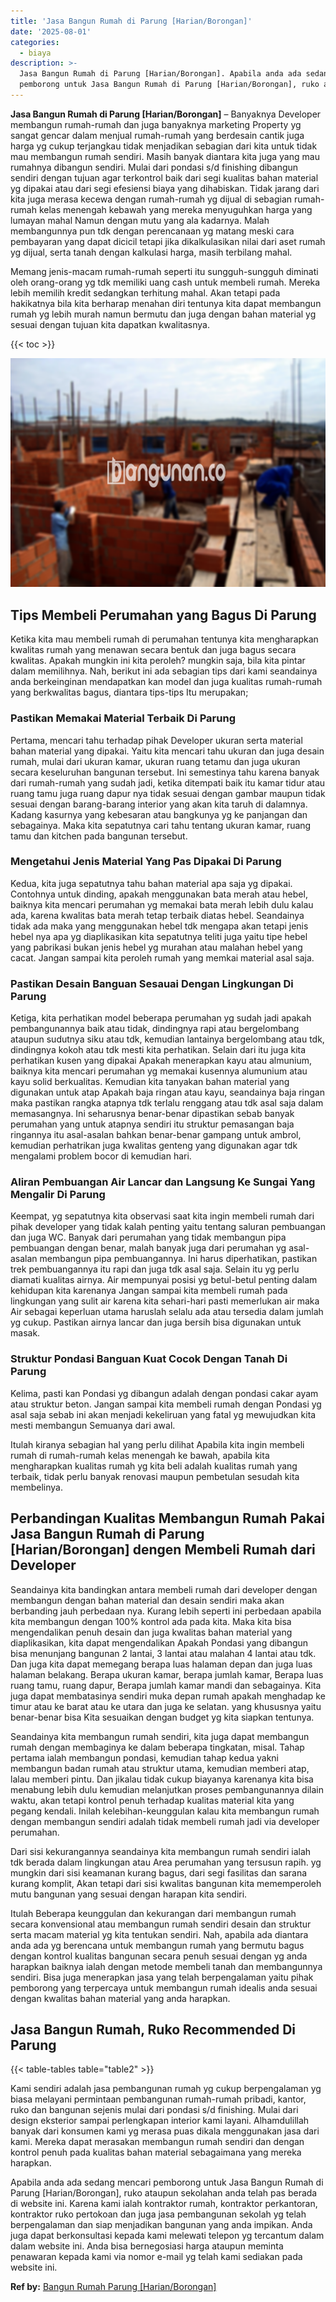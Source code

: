 ```yaml
---
title: 'Jasa Bangun Rumah di Parung [Harian/Borongan]'
date: '2025-08-01'
categories:
  - biaya
description: >-
  Jasa Bangun Rumah di Parung [Harian/Borongan]. Apabila anda ada sedang mencari
  pemborong untuk Jasa Bangun Rumah di Parung [Harian/Borongan], ruko ataupun...
---
```


**Jasa Bangun Rumah di Parung \[Harian/Borongan\]** – Banyaknya Developer membangun rumah-rumah dan juga banyaknya marketing Property yg sangat gencar dalam menjual rumah-rumah yang berdesain cantik juga harga yg cukup terjangkau tidak menjadikan sebagian dari kita untuk tidak mau membangun rumah sendiri. Masih banyak diantara kita juga yang mau rumahnya dibangun sendiri. Mulai dari pondasi s/d finishing dibangun sendiri dengan tujuan agar terkontrol baik dari segi kualitas bahan material yg dipakai atau dari segi efesiensi biaya yang dihabiskan. Tidak jarang dari kita juga merasa kecewa dengan rumah-rumah yg dijual di sebagian rumah-rumah kelas menengah kebawah yang mereka menyuguhkan harga yang lumayan mahal Namun dengan mutu yang ala kadarnya. Malah membangunnya pun tdk dengan perencanaan yg matang meski cara pembayaran yang dapat dicicil tetapi jika dikalkulasikan nilai dari aset rumah yg dijual, serta tanah dengan kalkulasi harga, masih terbilang mahal.

Memang jenis-macam rumah-rumah seperti itu sungguh-sungguh diminati oleh orang-orang yg tdk memiliki uang cash untuk membeli rumah. Mereka lebih memilih kredit sedangkan terhitung mahal. Akan tetapi pada hakikatnya bila kita berharap menahan diri tentunya kita dapat membangun rumah yg lebih murah namun bermutu dan juga dengan bahan material yg sesuai dengan tujuan kita dapatkan kwalitasnya.

{{< toc >}}

![Jasa Bangun Rumah di Parung [Harian/Borongan]](/images/borong-bangunan-16.png)

## Tips Membeli Perumahan yang Bagus Di Parung

Ketika kita mau membeli rumah di perumahan tentunya kita mengharapkan kwalitas rumah yang menawan secara bentuk dan juga bagus secara kwalitas. Apakah mungkin ini kita peroleh? mungkin saja, bila kita pintar dalam memilihnya. Nah, berikut ini ada sebagian tips dari kami seandainya anda berkeinginan mendapatkan kan model dan juga kualitas rumah-rumah yang berkwalitas bagus, diantara tips-tips Itu merupakan;

### Pastikan Memakai Material Terbaik Di Parung

Pertama, mencari tahu terhadap pihak Developer ukuran serta material bahan material yang dipakai. Yaitu kita mencari tahu ukuran dan juga desain rumah, mulai dari ukuran kamar, ukuran ruang tetamu dan juga ukuran secara keseluruhan bangunan tersebut. Ini semestinya tahu karena banyak dari rumah-rumah yang sudah jadi, ketika ditempati baik itu kamar tidur atau ruang tamu juga ruang dapur nya tidak sesuai dengan gambar maupun tidak sesuai dengan barang-barang interior yang akan kita taruh di dalamnya. Kadang kasurnya yang kebesaran atau bangkunya yg ke panjangan dan sebagainya. Maka kita sepatutnya cari tahu tentang ukuran kamar, ruang tamu dan kitchen pada bangunan tersebut.

### Mengetahui Jenis Material Yang Pas Dipakai Di Parung

Kedua, kita juga sepatutnya tahu bahan material apa saja yg dipakai. Contohnya untuk dinding, apakah menggunakan bata merah atau hebel, baiknya kita mencari perumahan yg memakai bata merah lebih dulu kalau ada, karena kwalitas bata merah tetap terbaik diatas hebel. Seandainya tidak ada maka yang menggunakan hebel tdk mengapa akan tetapi jenis hebel nya apa yg diaplikasikan kita sepatutnya teliti juga yaitu tipe hebel yang pabrikasi bukan jenis hebel yg murahan atau malahan hebel yang cacat. Jangan sampai kita peroleh rumah yang memkai material asal saja.

### Pastikan Desain Banguan Sesauai Dengan Lingkungan Di Parung

Ketiga, kita perhatikan model beberapa perumahan yg sudah jadi apakah pembangunannya baik atau tidak, dindingnya rapi atau bergelombang ataupun sudutnya siku atau tdk, kemudian lantainya bergelombang atau tdk, dindingnya kokoh atau tdk mesti kita perhatikan. Selain dari itu juga kita perhatikan kusen yang dipakai Apakah menerapkan kayu atau almunium, baiknya kita mencari perumahan yg memakai kusennya alumunium atau kayu solid berkualitas. Kemudian kita tanyakan bahan material yang digunakan untuk atap Apakah baja ringan atau kayu, seandainya baja ringan maka pastikan rangka atapnya tdk terlalu renggang atau tdk asal saja dalam memasangnya. Ini seharusnya benar-benar dipastikan sebab banyak perumahan yang untuk atapnya sendiri itu struktur pemasangan baja ringannya itu asal-asalan bahkan benar-benar gampang untuk ambrol, kemudian perhatrikan juga kwalitas genteng yang digunakan agar tdk mengalami problem bocor di kemudian hari.

### Aliran Pembuangan Air Lancar dan Langsung Ke Sungai Yang Mengalir Di Parung

Keempat, yg sepatutnya kita observasi saat kita ingin membeli rumah dari pihak developer yang tidak kalah penting yaitu tentang saluran pembuangan dan juga WC. Banyak dari perumahan yang tidak membangun pipa pembuangan dengan benar, malah banyak juga dari perumahan yg asal-asalan membangun pipa pembuangannya. Ini harus diperhatikan, pastikan trek pembuangannya itu rapi dan juga tdk asal saja. Selain itu yg perlu diamati kualitas airnya. Air mempunyai posisi yg betul-betul penting dalam kehidupan kita karenanya Jangan sampai kita membeli rumah pada lingkungan yang sulit air karena kita sehari-hari pasti memerlukan air maka Air sebagai keperluan utama haruslah selalu ada atau tersedia dalam jumlah yg cukup. Pastikan airnya lancar dan juga bersih bisa digunakan untuk masak.

### Struktur Pondasi Banguan Kuat Cocok Dengan Tanah Di Parung

Kelima, pasti kan Pondasi yg dibangun adalah dengan pondasi cakar ayam atau struktur beton. Jangan sampai kita membeli rumah dengan Pondasi yg asal saja sebab ini akan menjadi kekeliruan yang fatal yg mewujudkan kita mesti membangun Semuanya dari awal.

Itulah kiranya sebagian hal yang perlu dilihat Apabila kita ingin membeli rumah di rumah-rumah kelas menengah ke bawah, apabila kita mengharapkan kualitas rumah yg kita beli adalah kualitas rumah yang terbaik, tidak perlu banyak renovasi maupun pembetulan sesudah kita membelinya.

## Perbandingan Kualitas Membangun Rumah Pakai Jasa Bangun Rumah di Parung \[Harian/Borongan\] dengen Membeli Rumah dari Developer

Seandainya kita bandingkan antara membeli rumah dari developer dengan membangun dengan bahan material dan desain sendiri maka akan berbanding jauh perbedaan nya. Kurang lebih seperti ini perbedaan apabila kita membangun dengan 100% kontrol ada pada kita. Maka kita bisa mengendalikan penuh desain dan juga kwalitas bahan material yang diaplikasikan, kita dapat mengendalikan Apakah Pondasi yang dibangun bisa menunjang bangunan 2 lantai, 3 lantai atau malahan 4 lantai atau tdk. Dan juga kita dapat memegang berapa luas halaman depan dan juga luas halaman belakang. Berapa ukuran kamar, berapa jumlah kamar, Berapa luas ruang tamu, ruang dapur, Berapa jumlah kamar mandi dan sebagainya. Kita juga dapat membatasinya sendiri muka depan rumah apakah menghadap ke timur atau ke barat atau ke utara dan juga ke selatan. yang khususnya yaitu benar-benar bisa Kita sesuaikan dengan budget yg kita siapkan tentunya.

Seandainya kita membangun rumah sendiri, kita juga dapat membangun rumah dengan membaginya ke dalam beberapa tingkatan, misal. Tahap pertama ialah membangun pondasi, kemudian tahap kedua yakni membangun badan rumah atau struktur utama, kemudian memberi atap, lalau memberi pintu. Dan jikalau tidak cukup biayanya karenanya kita bisa menabung lebih dulu kemudian melanjutkan proses pembangunannya dilain waktu, akan tetapi kontrol penuh terhadap kualitas material kita yang pegang kendali. Inilah kelebihan-keunggulan kalau kita membangun rumah dengan membangun sendiri adalah tidak membeli rumah jadi via developer perumahan.

Dari sisi kekurangannya seandainya kita membangun rumah sendiri ialah tdk berada dalam lingkungan atau Area perumahan yang tersusun rapih. yg mungkin dari sisi keamanan kurang bagus, dari segi fasilitas dan sarana kurang komplit, Akan tetapi dari sisi kwalitas bangunan kita mememperoleh mutu bangunan yang sesuai dengan harapan kita sendiri.

Itulah Beberapa keunggulan dan kekurangan dari membangun rumah secara konvensional atau membangun rumah sendiri desain dan struktur serta macam material yg kita tentukan sendiri. Nah, apabila ada diantara anda ada yg berencana untuk membangun rumah yang bermutu bagus dengan kontrol kualitas bangunan secara penuh sesuai dengan yg anda harapkan baiknya ialah dengan metode membeli tanah dan membangunnya sendiri. Bisa juga menerapkan jasa yang telah berpengalaman yaitu pihak pemborong yang terpercaya untuk membangun rumah idealis anda sesuai dengan kwalitas bahan material yang anda harapkan.

## Jasa Bangun Rumah, Ruko Recommended Di Parung

{{< table-tables table="table2" >}}

Kami sendiri adalah jasa pembangunan rumah yg cukup berpengalaman yg biasa melayani permintaan pembangunan rumah-rumah pribadi, kantor, ruko dan bangunan sejenis mulai dari pondasi s/d finishing. Mulai dari design eksterior sampai perlengkapan interior kami layani. Alhamdulillah banyak dari konsumen kami yg merasa puas dikala menggunakan jasa dari kami. Mereka dapat merasakan membangun rumah sendiri dan dengan kontrol penuh pada kualitas bahan material sebagaimana yang mereka harapkan.

Apabila anda ada sedang mencari pemborong untuk Jasa Bangun Rumah di Parung \[Harian/Borongan\], ruko ataupun sekolahan anda telah pas berada di website ini. Karena kami ialah kontraktor rumah, kontraktor perkantoran, kontraktor ruko pertokoan dan juga jasa pembangunan sekolah yg telah berpengalaman dan siap menjadikan bangunan yang anda impikan. Anda juga dapat berkonsultasi kepada kami melewati telepon yg tercantum dalam dalam website ini. Anda bisa bernegosiasi harga ataupun meminta penawaran kepada kami via nomor e-mail yg telah kami sediakan pada website ini.

**Ref by:** [Bangun Rumah Parung [Harian/Borongan]](https://id.wikipedia.org/wiki/Bangun)
